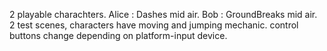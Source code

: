 2 playable charachters.
Alice : Dashes mid air.
Bob : GroundBreaks mid air.
2 test scenes, characters have moving and jumping mechanic.
control buttons change depending on platform-input device.
